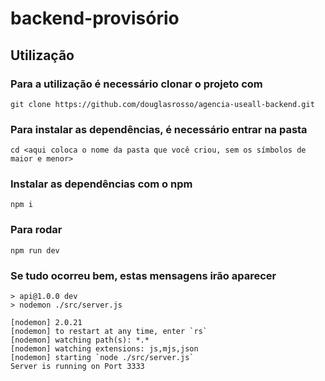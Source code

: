 # backend-provisório

## Utilização

### Para a utilização é necessário clonar o projeto com

```
git clone https://github.com/douglasrosso/agencia-useall-backend.git
```

### Para instalar as dependências, é necessário entrar na pasta

```
cd <aqui coloca o nome da pasta que você criou, sem os símbolos de maior e menor>
```

### Instalar as dependências com o npm

```
npm i
```

### Para rodar

```
npm run dev
```

### Se tudo ocorreu bem, estas mensagens irão aparecer

```
> api@1.0.0 dev
> nodemon ./src/server.js

[nodemon] 2.0.21
[nodemon] to restart at any time, enter `rs`
[nodemon] watching path(s): *.*
[nodemon] watching extensions: js,mjs,json
[nodemon] starting `node ./src/server.js`
Server is running on Port 3333
```
